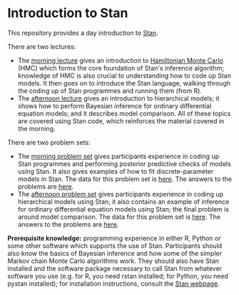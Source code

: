 # Introduction to Stan
This repository provides a day introduction to [Stan](https://mc-stan.org/).

There are two lectures:

- The [morning lecture](presentations/introduction_to_stan.pdf) gives an introduction to [Hamiltonian Monte Carlo](https://www.youtube.com/watch?v=a-wydhEuAm0) (HMC) which forms the core foundation of Stan's inference algorithm; knowledge of HMC is also crucial to understanding how to code up Stan models. It then goes on to introduce the Stan language, walking through the coding up of Stan programmes and running them (from R).
- The [afternoon lecture](presentations/introduction_to_hierarchical_models_stan.pdf) gives an introduction to hierarchical models; it shows how to perform Bayesian inference for ordinary differential equation models; and it describes model comparison. All of these topics are covered using Stan code, which reinforces the material covered in the morning.

There are two problem sets:

- The [morning problem set](problem_sets/introduction_to_stan_problem_sets.pdf) gives participants experience in coding up Stan programmes and performing posterior predictive checks of models using Stan. It also gives examples of how to fit discrete-parameter models in Stan. The data for this problem set is [here](problem_sets/problem_set_files/morning/data). The answers to the problems are [here](problem_sets/introduction_to_stan_problem_sets_answers.pdf).
- The [afternoon problem set](problem_sets/introduction_to_hierarchical_models_stan_problem_set.pdf) gives participants experience in coding up hierarchical models using Stan; it also contains an example of inference for ordinary differential equation models using Stan; the final problem is around model comparison. The data for this problem set is [here](problem_sets/problem_set_files/afternoon/data). The answers to the problems are [here](problem_sets/introduction_to_hierarchical_models_stan_problem_set_answers.pdf).

**Prerequisite knowledge:** programming experience in either R, Python or some other software which supports the use of Stan. Participants should also know the basics of Bayesian inference and how some of the simpler Markov chain Monte Carlo algorithms work. They should also have Stan installed and the software package necessary to call Stan from whatever software you use (e.g. for R, you need rstan installed; for Python, you need pystan installed); for installation instructions, consult the [Stan webpage](https://mc-stan.org/).
